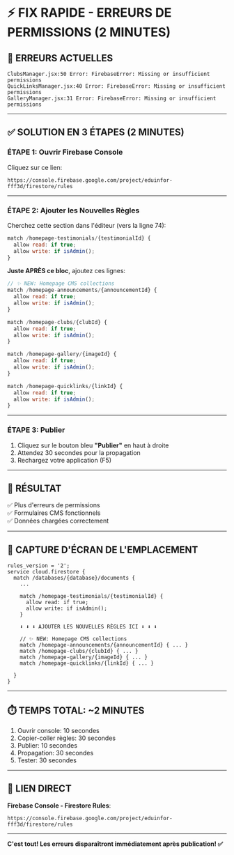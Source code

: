 # ⚡ FIX RAPIDE - ERREURS DE PERMISSIONS (2 MINUTES)

## 🔴 ERREURS ACTUELLES

```
ClubsManager.jsx:50 Error: FirebaseError: Missing or insufficient permissions
QuickLinksManager.jsx:40 Error: FirebaseError: Missing or insufficient permissions
GalleryManager.jsx:31 Error: FirebaseError: Missing or insufficient permissions
```

---

## ✅ SOLUTION EN 3 ÉTAPES (2 MINUTES)

### **ÉTAPE 1: Ouvrir Firebase Console**
Cliquez sur ce lien:
```
https://console.firebase.google.com/project/eduinfor-fff3d/firestore/rules
```

---

### **ÉTAPE 2: Ajouter les Nouvelles Règles**

Cherchez cette section dans l'éditeur (vers la ligne 74):
```javascript
match /homepage-testimonials/{testimonialId} {
  allow read: if true;
  allow write: if isAdmin();
}
```

**Juste APRÈS ce bloc**, ajoutez ces lignes:

```javascript
// ✨ NEW: Homepage CMS collections
match /homepage-announcements/{announcementId} {
  allow read: if true;
  allow write: if isAdmin();
}

match /homepage-clubs/{clubId} {
  allow read: if true;
  allow write: if isAdmin();
}

match /homepage-gallery/{imageId} {
  allow read: if true;
  allow write: if isAdmin();
}

match /homepage-quicklinks/{linkId} {
  allow read: if true;
  allow write: if isAdmin();
}
```

---

### **ÉTAPE 3: Publier**

1. Cliquez sur le bouton bleu **"Publier"** en haut à droite
2. Attendez 30 secondes pour la propagation
3. Rechargez votre application (F5)

---

## 🎯 RÉSULTAT

✅ Plus d'erreurs de permissions  
✅ Formulaires CMS fonctionnels  
✅ Données chargées correctement  

---

## 📸 CAPTURE D'ÉCRAN DE L'EMPLACEMENT

```
rules_version = '2';
service cloud.firestore {
  match /databases/{database}/documents {
    ...
    
    match /homepage-testimonials/{testimonialId} {
      allow read: if true;
      allow write: if isAdmin();
    }
    
    ⬇️ ⬇️ ⬇️ AJOUTER LES NOUVELLES RÈGLES ICI ⬇️ ⬇️ ⬇️
    
    // ✨ NEW: Homepage CMS collections
    match /homepage-announcements/{announcementId} { ... }
    match /homepage-clubs/{clubId} { ... }
    match /homepage-gallery/{imageId} { ... }
    match /homepage-quicklinks/{linkId} { ... }
    
  }
}
```

---

## ⏱️ TEMPS TOTAL: ~2 MINUTES

1. Ouvrir console: 10 secondes
2. Copier-coller règles: 30 secondes
3. Publier: 10 secondes
4. Propagation: 30 secondes
5. Tester: 30 secondes

---

## 🔗 LIEN DIRECT

**Firebase Console - Firestore Rules**:
```
https://console.firebase.google.com/project/eduinfor-fff3d/firestore/rules
```

---

**C'est tout! Les erreurs disparaîtront immédiatement après publication! ✅**
